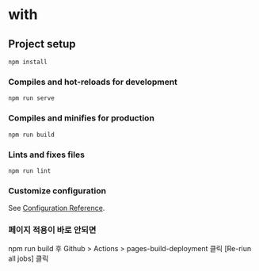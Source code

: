 # with

## Project setup
```
npm install
```

### Compiles and hot-reloads for development
```
npm run serve
```

### Compiles and minifies for production
```
npm run build
```

### Lints and fixes files
```
npm run lint
```

### Customize configuration
See [Configuration Reference](https://cli.vuejs.org/config/).

### 페이지 적용이 바로 안되면
npm run build 후 Github > Actions > pages-build-deployment 클릭 [Re-riun all jobs] 클릭

